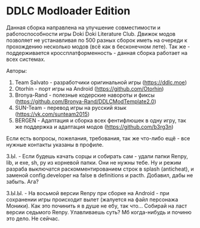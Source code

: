 # DDLC Modloader Edition

Данная сборка направлена на улучшение совместимости и работоспособности игры Doki Doki Literature Club.
Движок модов позволяет не устанавливая по 500 разных сборок иметь на очереди к прохождению несколько модов (всё как в бесконечном лете).
Так же - поддерживается кроссплатформенность - данная сборка работает на всех системах.

Авторы:
 1. Team Salvato - разработчики оригинальной игры (https://ddlc.moe)
 2. Otorhin - порт игры на Android (https://github.com/Otorhin)
 3. Bronya-Rand - полезные кодерские навороты и фиксы (https://github.com/Bronya-Rand/DDLCModTemplate2.0)
 4. SUN-Team - перевод игры на русский язык (https://vk.com/sunteam2015)
 5. BERGEN - Адаптация и сборка всех фентифлюшек в одну игру, так же поддержка и адаптация модов (https://github.com/b3rg3n)

Если есть вопросы, пожелания, требования, так же что-либо ещё - все нужные контакты указаны в профиле.

З.Ы. - Если будешь качать сорцы и собирать сам - удали папки Renpy, lib, и exe, sh, py из корневой папки. Они не нужны тебе. Ну и режим разраба выключатся раскомментированием строк в splash (anticheat), и заменой config.developer на false в definitions и pacth. Добавил, дабы не забыть. Ага?

З.Ы.Ы. - На восьмой версии Renpy при сборке на Android - при сохранении игры происходит вылет (жалуется на файл персонажа Моники). Как это починить я в душе не ебу, так что... Собирай на ласт версии седьмого Renpy. Улавливаешь суть? Мб когда-нибудь и починю это дело. Не сейчас.
